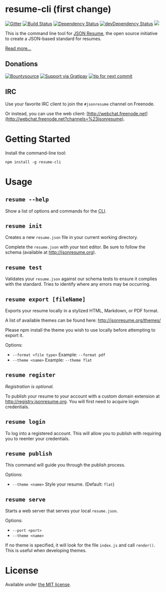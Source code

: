 # resume-cli (first change)

[![Gitter](https://badges.gitter.im/Join%20Chat.svg)](https://gitter.im/jsonresume/public?utm_source=badge&utm_medium=badge&utm_campaign=pr-badge&utm_content=badge)
[![Build Status](https://travis-ci.org/jsonresume/resume-cli.svg?branch=master)](https://travis-ci.org/jsonresume/resume-cli) [![Dependency Status](https://david-dm.org/jsonresume/resume-cli.svg)](https://david-dm.org/jsonresume/resume-cli) [![devDependency Status](https://david-dm.org/jsonresume/resume-cli/dev-status.svg)](https://david-dm.org/jsonresume/resume-cli#info=devDependencies)  [![](https://badge.fury.io/js/resume-cli.svg)](https://www.npmjs.org/package/resume-cli)

This is the command line tool for [JSON Resume](https://jsonresume.org), the open source initiative to create a JSON-based standard for resumes.

[Read more...](https://jsonresume.org/schema/)

## Donations

[![Bountysource](https://www.bountysource.com/badge/team?team_id=21303&style=bounties_received)](https://www.bountysource.com/teams/jsonresume/issues?utm_source=JSON%20Resume&utm_medium=shield&utm_campaign=bounties_received)
[![Support via Gratipay](http://img.shields.io/gratipay/jsonresume.svg)](https://gratipay.com/jsonresume/)
[![tip for next commit](https://tip4commit.com/projects/43122.svg)](https://tip4commit.com/github/jsonresume/resume-cli)

## IRC

Use your favorite IRC client to join the `#jsonresume` channel on Freenode.  

Or instead, you can use the web client:  [http://webchat.freenode.net](http://webchat.freenode.net?channels=%23jsonresume).


# Getting Started

Install the command-line tool:

```
npm install -g resume-cli
```


# Usage

## `resume --help`

Show a list of options and commands for the <abbr title="Command Line Interface">CLI</abbr>.


## `resume init`

Creates a new `resume.json` file in your current working directory.

Complete the `resume.json` with your text editor. Be sure to follow the schema 
(available at http://jsonresume.org).


## `resume test`

Validates your `resume.json` against our schema tests to ensure it complies with 
the standard. Tries to identify where any errors may be occurring.


## `resume export [fileName]`

Exports your resume locally in a stylized HTML, Markdown, or PDF format.

A list of available themes can be found here: http://jsonresume.org/themes/

Please npm install the theme you wish to use locally before attempting to export it.

Options:
  - `--format <file type>` Example: `--format pdf`
  - `--theme <name>` Example: `--theme flat`  


## `resume register`

_Registration is optional._

To publish your resume to your account with a custom domain extension at 
http://registry.jsonresume.org. You will first need to acquire login credentials.

## `resume login`

To log into a registered account. This will allow you to publish with requiring you to reenter your credentials.


## `resume publish`


This command will guide you through the publish process.

Options:
  - `--theme <name>` Style your resume. (Default: `flat`)


## `resume serve`

Starts a web server that serves your local `resume.json`.  

Options: 
  - `--port <port>`
  - `--theme <name>`

If no theme is specified, it will look for the file `index.js` and call 
`render()`. This is useful when developing themes.



# License

Available under [the MIT license](http://mths.be/mit).
